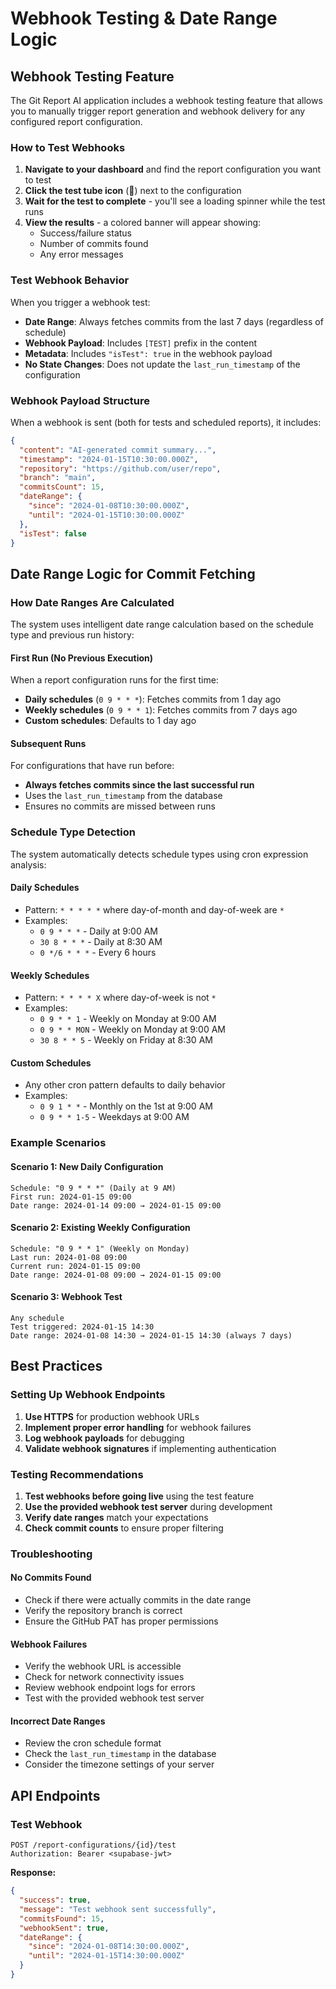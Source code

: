 # Webhook Testing & Date Range Logic

## Webhook Testing Feature

The Git Report AI application includes a webhook testing feature that allows you to manually trigger report generation and webhook delivery for any configured report configuration.

### How to Test Webhooks

1. **Navigate to your dashboard** and find the report configuration you want to test
2. **Click the test tube icon** (🧪) next to the configuration
3. **Wait for the test to complete** - you'll see a loading spinner while the test runs
4. **View the results** - a colored banner will appear showing:
   - Success/failure status
   - Number of commits found
   - Any error messages

### Test Webhook Behavior

When you trigger a webhook test:

- **Date Range**: Always fetches commits from the last 7 days (regardless of schedule)
- **Webhook Payload**: Includes `[TEST]` prefix in the content
- **Metadata**: Includes `"isTest": true` in the webhook payload
- **No State Changes**: Does not update the `last_run_timestamp` of the configuration

### Webhook Payload Structure

When a webhook is sent (both for tests and scheduled reports), it includes:

```json
{
  "content": "AI-generated commit summary...",
  "timestamp": "2024-01-15T10:30:00.000Z",
  "repository": "https://github.com/user/repo",
  "branch": "main",
  "commitsCount": 15,
  "dateRange": {
    "since": "2024-01-08T10:30:00.000Z",
    "until": "2024-01-15T10:30:00.000Z"
  },
  "isTest": false
}
```

## Date Range Logic for Commit Fetching

### How Date Ranges Are Calculated

The system uses intelligent date range calculation based on the schedule type and previous run history:

#### First Run (No Previous Execution)

When a report configuration runs for the first time:

- **Daily schedules** (`0 9 * * *`): Fetches commits from 1 day ago
- **Weekly schedules** (`0 9 * * 1`): Fetches commits from 7 days ago
- **Custom schedules**: Defaults to 1 day ago

#### Subsequent Runs

For configurations that have run before:

- **Always fetches commits since the last successful run**
- Uses the `last_run_timestamp` from the database
- Ensures no commits are missed between runs

### Schedule Type Detection

The system automatically detects schedule types using cron expression analysis:

#### Daily Schedules

- Pattern: `* * * * *` where day-of-month and day-of-week are `*`
- Examples:
  - `0 9 * * *` - Daily at 9:00 AM
  - `30 8 * * *` - Daily at 8:30 AM
  - `0 */6 * * *` - Every 6 hours

#### Weekly Schedules

- Pattern: `* * * * X` where day-of-week is not `*`
- Examples:
  - `0 9 * * 1` - Weekly on Monday at 9:00 AM
  - `0 9 * * MON` - Weekly on Monday at 9:00 AM
  - `30 8 * * 5` - Weekly on Friday at 8:30 AM

#### Custom Schedules

- Any other cron pattern defaults to daily behavior
- Examples:
  - `0 9 1 * *` - Monthly on the 1st at 9:00 AM
  - `0 9 * * 1-5` - Weekdays at 9:00 AM

### Example Scenarios

#### Scenario 1: New Daily Configuration

```
Schedule: "0 9 * * *" (Daily at 9 AM)
First run: 2024-01-15 09:00
Date range: 2024-01-14 09:00 → 2024-01-15 09:00
```

#### Scenario 2: Existing Weekly Configuration

```
Schedule: "0 9 * * 1" (Weekly on Monday)
Last run: 2024-01-08 09:00
Current run: 2024-01-15 09:00
Date range: 2024-01-08 09:00 → 2024-01-15 09:00
```

#### Scenario 3: Webhook Test

```
Any schedule
Test triggered: 2024-01-15 14:30
Date range: 2024-01-08 14:30 → 2024-01-15 14:30 (always 7 days)
```

## Best Practices

### Setting Up Webhook Endpoints

1. **Use HTTPS** for production webhook URLs
2. **Implement proper error handling** for webhook failures
3. **Log webhook payloads** for debugging
4. **Validate webhook signatures** if implementing authentication

### Testing Recommendations

1. **Test webhooks before going live** using the test feature
2. **Use the provided webhook test server** during development
3. **Verify date ranges** match your expectations
4. **Check commit counts** to ensure proper filtering

### Troubleshooting

#### No Commits Found

- Check if there were actually commits in the date range
- Verify the repository branch is correct
- Ensure the GitHub PAT has proper permissions

#### Webhook Failures

- Verify the webhook URL is accessible
- Check for network connectivity issues
- Review webhook endpoint logs for errors
- Test with the provided webhook test server

#### Incorrect Date Ranges

- Review the cron schedule format
- Check the `last_run_timestamp` in the database
- Consider the timezone settings of your server

## API Endpoints

### Test Webhook

```http
POST /report-configurations/{id}/test
Authorization: Bearer <supabase-jwt>
```

**Response:**

```json
{
  "success": true,
  "message": "Test webhook sent successfully",
  "commitsFound": 15,
  "webhookSent": true,
  "dateRange": {
    "since": "2024-01-08T14:30:00.000Z",
    "until": "2024-01-15T14:30:00.000Z"
  }
}
```
